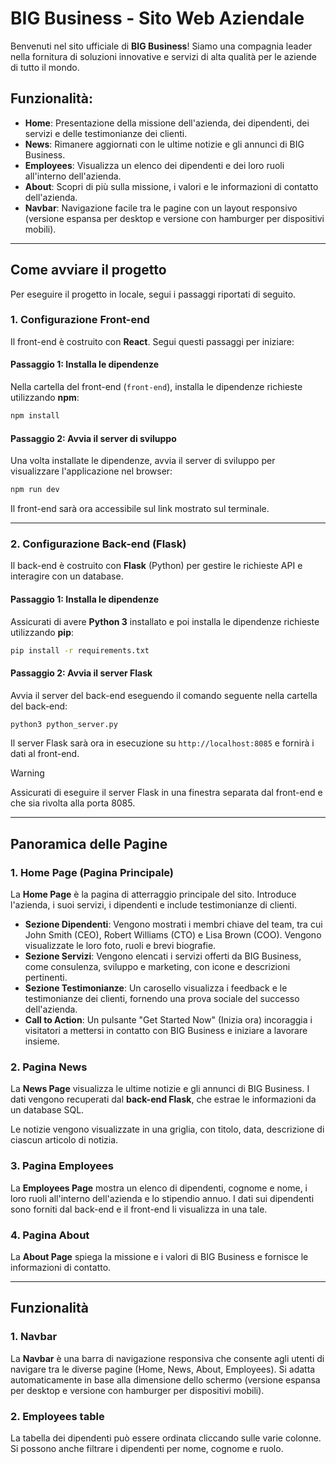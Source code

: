 # BIG Business - Sito Web Aziendale

Benvenuti nel sito ufficiale di **BIG Business**! Siamo una compagnia leader nella fornitura di soluzioni innovative e servizi di alta qualità per le aziende di tutto il mondo.

## Funzionalità:
- **Home**: Presentazione della missione dell'azienda, dei dipendenti, dei servizi e delle testimonianze dei clienti.
- **News**: Rimanere aggiornati con le ultime notizie e gli annunci di BIG Business.
- **Employees**: Visualizza un elenco dei dipendenti e dei loro ruoli all'interno dell'azienda.
- **About**: Scopri di più sulla missione, i valori e le informazioni di contatto dell'azienda.
- **Navbar**: Navigazione facile tra le pagine con un layout responsivo (versione espansa per desktop e versione con hamburger per dispositivi mobili).

---

## Come avviare il progetto

Per eseguire il progetto in locale, segui i passaggi riportati di seguito.

### 1. Configurazione Front-end

Il front-end è costruito con **React**. Segui questi passaggi per iniziare:

#### Passaggio 1: Installa le dipendenze
Nella cartella del front-end (`front-end`), installa le dipendenze richieste utilizzando **npm**:
```bash
npm install
```
#### Passaggio 2: Avvia il server di sviluppo
Una volta installate le dipendenze, avvia il server di sviluppo per visualizzare l'applicazione nel browser:
```bash
npm run dev
```
Il front-end sarà ora accessibile sul link mostrato sul terminale.

---

### 2. Configurazione Back-end (Flask)

Il back-end è costruito con **Flask** (Python) per gestire le richieste API e interagire con un database.

#### Passaggio 1: Installa le dipendenze
Assicurati di avere **Python 3** installato e poi installa le dipendenze richieste utilizzando **pip**:
```bash
pip install -r requirements.txt
```
#### Passaggio 2: Avvia il server Flask
Avvia il server del back-end eseguendo il comando seguente nella cartella del back-end:
```bash
python3 python_server.py
```
Il server Flask sarà ora in esecuzione su `http://localhost:8085` e fornirà i dati al front-end. <br>
> [!WARNING]
>
> Assicurati di eseguire il server Flask in una finestra separata dal front-end e che sia rivolta alla porta 8085.
---

## Panoramica delle Pagine

### 1. **Home Page (Pagina Principale)**

La **Home Page** è la pagina di atterraggio principale del sito. Introduce l'azienda, i suoi servizi, i dipendenti e include testimonianze di clienti.

- **Sezione Dipendenti**: Vengono mostrati i membri chiave del team, tra cui John Smith (CEO), Robert Williams (CTO) e Lisa Brown (COO). Vengono visualizzate le loro foto, ruoli e brevi biografie.
- **Sezione Servizi**: Vengono elencati i servizi offerti da BIG Business, come consulenza, sviluppo e marketing, con icone e descrizioni pertinenti.
- **Sezione Testimonianze**: Un carosello visualizza i feedback e le testimonianze dei clienti, fornendo una prova sociale del successo dell'azienda.
- **Call to Action**: Un pulsante "Get Started Now" (Inizia ora) incoraggia i visitatori a mettersi in contatto con BIG Business e iniziare a lavorare insieme.

### 2. **Pagina News**
La **News Page** visualizza le ultime notizie e gli annunci di BIG Business. I dati vengono recuperati dal **back-end Flask**, che estrae le informazioni da un database SQL.

Le notizie vengono visualizzate in una griglia, con titolo, data, descrizione di ciascun articolo di notizia.

### 3. **Pagina Employees**
La **Employees Page** mostra un elenco di dipendenti, cognome e nome, i loro ruoli all'interno dell'azienda e lo stipendio annuo. I dati sui dipendenti sono forniti dal back-end e il front-end li visualizza in una tale.

### 4. **Pagina About**
La **About Page** spiega la missione e i valori di BIG Business e fornisce le informazioni di contatto.

---
## Funzionalità
### 1. Navbar
La **Navbar** è una barra di navigazione responsiva che consente agli utenti di navigare tra le diverse pagine (Home, News, About, Employees). Si adatta automaticamente in base alla dimensione dello schermo (versione espansa per desktop e versione con hamburger per dispositivi mobili).

### 2. Employees table
La tabella dei dipendenti può essere ordinata cliccando sulle varie colonne.
Si possono anche filtrare i dipendenti per nome, cognome e ruolo.
